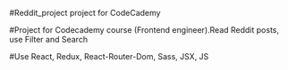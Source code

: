 #Reddit_project
project for CodeCademy

#Project for Codecademy course (Frontend engineer).Read Reddit posts, use Filter and Search

#Use React, Redux, React-Router-Dom, Sass, JSX, JS
